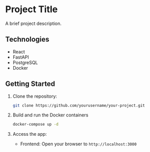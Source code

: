 # Project Title

A brief project description.

## Technologies

- React
- FastAPI
- PostgreSQL
- Docker

## Getting Started

1. Clone the repository:

   ```bash
   git clone https://github.com/yourusername/your-project.git
   ```

2. Build and run the Docker containers

    ```bash
   docker-compose up -d
   ```

3. Access the app:
    - Frontend: Open your browser to `http://localhost:3000`